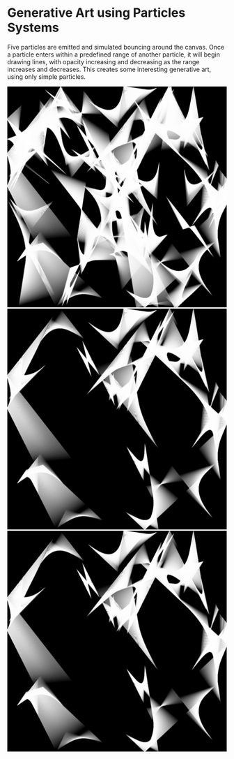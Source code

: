 # Generative Art using Particles Systems

Five particles are emitted and simulated bouncing around the canvas. Once a particle enters within a predefined range of another particle, it will begin drawing lines, with opacity increasing and decreasing as the range increases and decreases. This creates some interesting generative art, using only simple particles.

![art 1](img1.JPG)
![art 2](img2.png)
![art 3](img3.png)